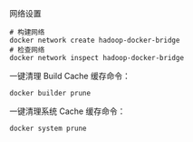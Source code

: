 网络设置
```shell
# 构建网络
docker network create hadoop-docker-bridge
# 检查网络
docker network inspect hadoop-docker-bridge
```
一键清理 Build Cache 缓存命令：
```shell
docker builder prune
```
一键清理系统 Cache 缓存命令：
```shell
docker system prune
```
